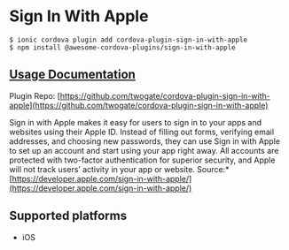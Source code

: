 # Sign In With Apple

```text
$ ionic cordova plugin add cordova-plugin-sign-in-with-apple
$ npm install @awesome-cordova-plugins/sign-in-with-apple
```

## [Usage Documentation](https://danielsogl.gitbook.io/awesome-cordova-plugins/plugins/sign-in-with-apple/)

Plugin Repo: [https://github.com/twogate/cordova-plugin-sign-in-with-apple](https://github.com/twogate/cordova-plugin-sign-in-with-apple)

Sign in with Apple makes it easy for users to sign in to your apps and websites using their Apple ID. Instead of filling out forms, verifying email addresses, and choosing new passwords, they can use Sign in with Apple to set up an account and start using your app right away. All accounts are protected with two-factor authentication for superior security, and Apple will not track users’ activity in your app or website. Source:\* [https://developer.apple.com/sign-in-with-apple/](https://developer.apple.com/sign-in-with-apple/)

## Supported platforms

* iOS

